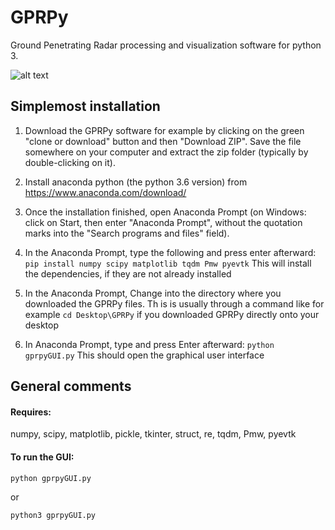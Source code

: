 # GPRPy
Ground Penetrating Radar processing and visualization software for python 3.

![alt text](https://github.com/NSGeophysics/GPRPy/blob/master/gprPy.png)

## Simplemost installation

1) Download the GPRPy software for example by clicking on the green "clone or download" 
button and then "Download ZIP". Save the file somewhere on your computer and extract the 
zip folder (typically by double-clicking on it).

2) Install anaconda python (the python 3.6 version) from https://www.anaconda.com/download/

3) Once the installation finished, open Anaconda Prompt (on Windows: click on Start, 
then enter "Anaconda Prompt", without the quotation marks into the 
"Search programs and files" field).

4) In the Anaconda Prompt, type the following and press enter afterward:
`pip install numpy scipy matplotlib tqdm Pmw pyevtk`
This will install the dependencies, if they are not already installed

5) In the Anaconda Prompt, Change into the directory where you downloaded the GPRPy files.
Th is is usually through a command like for example
`cd Desktop\GPRPy`
if you downloaded GPRPy directly onto your desktop

6) In Anaconda Prompt, type and press Enter afterward:
`python gprpyGUI.py`
This should open the graphical user interface


## General comments

#### Requires:

numpy, scipy, matplotlib, pickle, tkinter, struct, re, tqdm, Pmw, pyevtk

#### To run the GUI:

`python gprpyGUI.py`

or

`python3 gprpyGUI.py`




